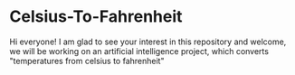 # Celsius-To-Fahrenheit

Hi everyone! I am glad to see your interest in this repository and welcome, we will be working on an artificial intelligence project, which converts "temperatures from celsius to fahrenheit"
